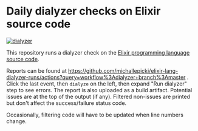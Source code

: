 # Daily dialyzer checks on Elixir source code

[![dialyzer](https://github.com/michallepicki/elixir-lang-dialyzer-runs/workflows/dialyzer/badge.svg?branch=master)](https://github.com/michallepicki/elixir-lang-dialyzer-runs/actions?query=workflow%3Adialyzer+branch%3Amaster)

This repository runs a dialyzer check on the [Elixir programming language source code](https://github.com/elixir-lang/elixir).

Reports can be found at https://github.com/michallepicki/elixir-lang-dialyzer-runs/actions?query=workflow%3Adialyzer+branch%3Amaster . Click the last event, then `dialyze` on the left, then expand "Run dialyzer" step to see errors. The report is also uploaded as a build artifact. Potential issues are at the top of the output (if any). Filtered non-issues are printed but don't affect the success/failure status code.

Occasionally, filtering code will have to be updated when line numbers change.